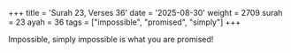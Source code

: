 +++
title = 'Surah 23, Verses 36'
date = '2025-08-30'
weight = 2709
surah = 23
ayah = 36
tags = ["impossible", "promised", "simply"]
+++

Impossible, simply impossible is what you are promised!